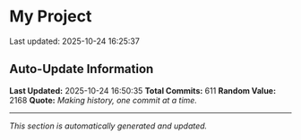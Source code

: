 # My Project


Last updated: 2025-10-24 16:25:37










































































































































































































































































































































































































































































































































































































































































































































































































































































































































































































































## Auto-Update Information

**Last Updated:** 2025-10-24 16:50:35
**Total Commits:** 611
**Random Value:** 2168
**Quote:** _Making history, one commit at a time._

---
_This section is automatically generated and updated._